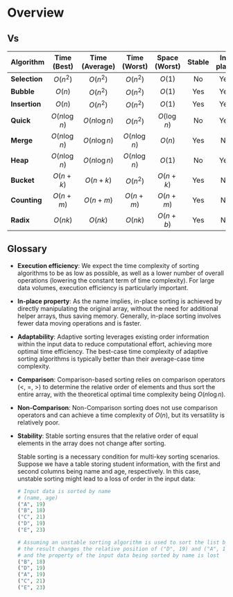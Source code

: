 # Overview

## Vs

| Algorithm     |  Time (Best)  | Time (Average) | Time (Worst)  | Space (Worst) | Stable | In-place | Adaptive | Comparison |
| ------------- | :-----------: | :------------: | :-----------: | :-----------: | :----: | :------: | :------: | :--------: |
| **Selection** |   $O(n^2)$    |    $O(n^2)$    |   $O(n^2)$    |    $O(1)$     |   No   |   Yes    |    No    |    Yes     |
| **Bubble**    |    $O(n)$     |    $O(n^2)$    |   $O(n^2)$    |    $O(1)$     |  Yes   |   Yes    |   Yes    |    Yes     |
| **Insertion** |    $O(n)$     |    $O(n^2)$    |   $O(n^2)$    |    $O(1)$     |  Yes   |   Yes    |   Yes    |    Yes     |
| **Quick**     | $O(n \log n)$ | $O(n \log n)$  |   $O(n^2)$    |  $O(\log n)$  |   No   |   Yes    |    No    |    Yes     |
| **Merge**     | $O(n \log n)$ | $O(n \log n)$  | $O(n \log n)$ |    $O(n)$     |  Yes   |    No    |    No    |    Yes     |
| **Heap**      | $O(n \log n)$ | $O(n \log n)$  | $O(n \log n)$ |    $O(1)$     |   No   |   Yes    |    No    |    Yes     |
| **Bucket**    |   $O(n+k)$    |    $O(n+k)$    |   $O(n^2)$    |   $O(n+k)$    |  Yes   |    No    |   Yes    |     No     |
| **Counting**  |   $O(n+m)$    |    $O(n+m)$    |   $O(n+m)$    |   $O(n+m)$    |  Yes   |    No    |    No    |     No     |
| **Radix**     |    $O(nk)$    |    $O(nk)$     |    $O(nk)$    |   $O(n+b)$    |  Yes   |    No    |    No    |     No     |

## Glossary

- **Execution efficiency**: We expect the time complexity of sorting algorithms to be as low as possible, as well as a lower number of overall operations (lowering the constant term of time complexity). For large data volumes, execution efficiency is particularly important.
- **In-place property**: As the name implies, in-place sorting is achieved by directly manipulating the original array, without the need for additional helper arrays, thus saving memory. Generally, in-place sorting involves fewer data moving operations and is faster.
- **Adaptability**: Adaptive sorting leverages existing order information within the input data to reduce computational effort, achieving more optimal time efficiency. The best-case time complexity of adaptive sorting algorithms is typically better than their average-case time complexity.
- **Comparison**: Comparison-based sorting relies on comparison operators (<, =, >) to determine the relative order of elements and thus sort the entire array, with the theoretical optimal time complexity being $O(n \log n)$.
- **Non-Comparison**: Non-Comparison sorting does not use comparison operators and can achieve a time complexity of $O(n)$, but its versatility is relatively poor.
- **Stability**: Stable sorting ensures that the relative order of equal elements in the array does not change after sorting.

    Stable sorting is a necessary condition for multi-key sorting scenarios. Suppose we have a table storing student information, with the first and second columns being name and age, respectively. In this case, unstable sorting might lead to a loss of order in the input data:

    ```python
    # Input data is sorted by name
    # (name, age)
    ("A", 19)
    ("B", 18)
    ("C", 21)
    ("D", 19)
    ("E", 23)

    # Assuming an unstable sorting algorithm is used to sort the list by age,
    # the result changes the relative position of ("D", 19) and ("A", 19),
    # and the property of the input data being sorted by name is lost
    ("B", 18)
    ("D", 19)
    ("A", 19)
    ("C", 21)
    ("E", 23)
    ```

